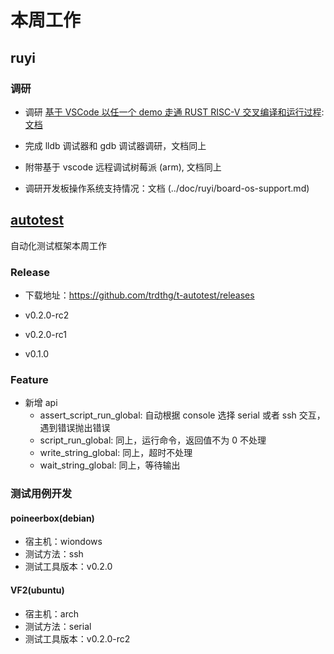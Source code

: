# 本周工作

## ruyi

### 调研

- 调研 [基于 VSCode 以任一个 demo 走通 RUST RISC-V 交叉编译和运行过程](https://github.com/ruyisdk/pmd/issues/7): [文档](../doc/ruyi/vscode-rust.md)
- 完成 lldb 调试器和 gdb 调试器调研，文档同上
- 附带基于 vscode 远程调试树莓派 (arm), 文档同上

- 调研开发板操作系统支持情况：文档 (../doc/ruyi/board-os-support.md)

## [autotest](https://github.com/trdthg/t-autotest)

自动化测试框架本周工作

### Release

- 下载地址：<https://github.com/trdthg/t-autotest/releases>

- v0.2.0-rc2
- v0.2.0-rc1
- v0.1.0

### Feature

- 新增 api
  - assert_script_run_global: 自动根据 console 选择 serial 或者 ssh 交互，遇到错误抛出错误
  - script_run_global: 同上，运行命令，返回值不为 0 不处理
  - write_string_global: 同上，超时不处理
  - wait_string_global: 同上，等待输出

### 测试用例开发

#### poineerbox(debian)

- 宿主机：wiondows
- 测试方法：ssh
- 测试工具版本：v0.2.0

#### VF2(ubuntu)

- 宿主机：arch
- 测试方法：serial
- 测试工具版本：v0.2.0-rc2
